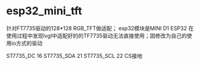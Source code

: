 # esp32_mini_tft
针对FT7735驱动的128*128 RGB_TFT做适配；
esp32模块是MINI D1 ESP32
在使用过程中发现lvgl中适配好的的TF7735驱动无法直接使用；固修改为自己的使用io方式的驱动

ST7735_DC   16
ST7735_SDA  21
ST7735_SCL  22
CS接地